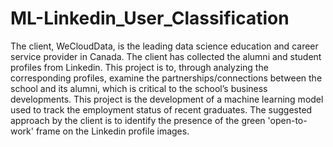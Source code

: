# ML-Linkedin_User_Classification
The client, WeCloudData, is the leading data science education and career service provider in Canada. The client has collected the alumni and student profiles from Linkedin. This project is to, through analyzing the corresponding profiles, examine the partnerships/connections between the school and its alumni, which is critical to the school’s business developments. This project is the development of a machine learning model used to track the employment status of recent graduates. The suggested approach by the client is to identify the presence of the green 'open-to-work' frame on the Linkedin profile images.
